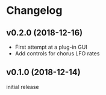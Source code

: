 # Changelog


## v0.2.0 (2018-12-16)

* First attempt at a plug-in GUI
* Add controls for chorus LFO rates

## v0.1.0 (2018-12-14)

initial release
